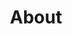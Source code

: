 ---
title: "About"
description: "More information about me"

cascade:
  showDate: false
  showAuthor: false
  showSummary: true
  invertPagination: true
---